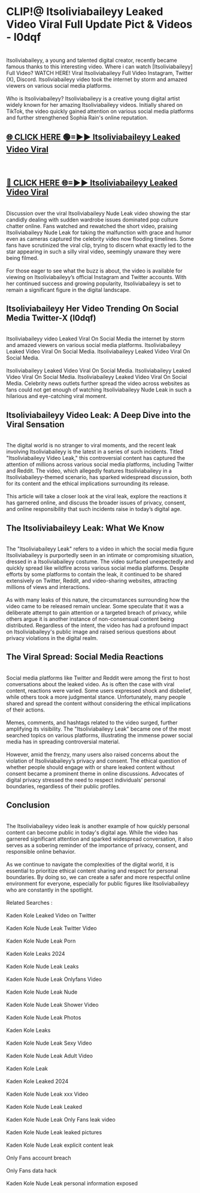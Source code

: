 # CLIP!@ Itsoliviabaileyy Leaked Video Viral Full Update Pict & Videos - l0dqf
<br>
Itsoliviabaileyy, a young and talented digital creator, recently became famous thanks to this interesting video. Where i can watch [Itsoliviabaileyy] Full Video? WATCH HERE! Viral Itsoliviabaileyy Full Video Instagram, Twitter (X), Discord. Itsoliviabaileyy video took the internet by storm and amazed viewers on various social media platforms.
<br><br>
Who is Itsoliviabaileyy? Itsoliviabaileyy is a creative young digital artist widely known for her amazing Itsoliviabaileyy videos. Initially shared on TikTok, the video quickly gained attention on various social media platforms and further strengthened Sophia Rain's online reputation.
<br>
<h2><a href="https://bestclip.site?title=Itsoliviabaileyy">🌐 CLICK HERE 🟢=►► Itsoliviabaileyy Leaked Video Viral</a></h2>
<br>
<h2><a href="https://bestclip.site?title=Itsoliviabaileyy">🔴 CLICK HERE 🌐=►► Itsoliviabaileyy Leaked Video Viral</a></h2>
<br>
Discussion over the viral Itsoliviabaileyy Nude Leak video showing the star candidly dealing with sudden wardrobe issues dominated pop culture chatter online. Fans watched and rewatched the short video, praising Itsoliviabaileyy Nude Leak for taking the malfunction with grace and humor even as cameras captured the celebrity video now flooding timelines. Some fans have scrutinized the viral clip, trying to discern what exactly led to the star appearing in such a silly viral video, seemingly unaware they were being filmed.
<br><br>
For those eager to see what the buzz is about, the video is available for viewing on Itsoliviabaileyy’s official Instagram and Twitter accounts. With her continued success and growing popularity, Itsoliviabaileyy is set to remain a significant figure in the digital landscape.
<br>
<h2>Itsoliviabaileyy Her Video Trending On Social Media Twitter-X (l0dqf)</h2>
<br>
Itsoliviabaileyy video Leaked Viral On Social Media the internet by storm and amazed viewers on various social media platforms. Itsoliviabaileyy Leaked Video Viral On Social Media. Itsoliviabaileyy Leaked Video Viral On Social Media.
<br><br>
Itsoliviabaileyy Leaked Video Viral On Social Media. Itsoliviabaileyy Leaked Video Viral On Social Media. Itsoliviabaileyy Leaked Video Viral On Social Media. Celebrity news outlets further spread the video across websites as fans could not get enough of watching Itsoliviabaileyy Nude Leak in such a hilarious and eye-catching viral moment.
<br>
<h2>Itsoliviabaileyy Video Leak: A Deep Dive into the Viral Sensation</h2>
<br>
The digital world is no stranger to viral moments, and the recent leak involving Itsoliviabaileyy is the latest in a series of such incidents. Titled "Itsoliviabaileyy Video Leak," this controversial content has captured the attention of millions across various social media platforms, including Twitter and Reddit. The video, which allegedly features Itsoliviabaileyy in a Itsoliviabaileyy-themed scenario, has sparked widespread discussion, both for its content and the ethical implications surrounding its release.
<br><br>
This article will take a closer look at the viral leak, explore the reactions it has garnered online, and discuss the broader issues of privacy, consent, and online responsibility that such incidents raise in today’s digital age.
<br>
<h2>The Itsoliviabaileyy Leak: What We Know</h2>
<br>
The "Itsoliviabaileyy Leak" refers to a video in which the social media figure Itsoliviabaileyy is purportedly seen in an intimate or compromising situation, dressed in a Itsoliviabaileyy costume. The video surfaced unexpectedly and quickly spread like wildfire across various social media platforms. Despite efforts by some platforms to contain the leak, it continued to be shared extensively on Twitter, Reddit, and video-sharing websites, attracting millions of views and interactions.
<br><br>
As with many leaks of this nature, the circumstances surrounding how the video came to be released remain unclear. Some speculate that it was a deliberate attempt to gain attention or a targeted breach of privacy, while others argue it is another instance of non-consensual content being distributed. Regardless of the intent, the video has had a profound impact on Itsoliviabaileyy's public image and raised serious questions about privacy violations in the digital realm.
<br>
<h2>The Viral Spread: Social Media Reactions</h2>
<br>
Social media platforms like Twitter and Reddit were among the first to host conversations about the leaked video. As is often the case with viral content, reactions were varied. Some users expressed shock and disbelief, while others took a more judgmental stance. Unfortunately, many people shared and spread the content without considering the ethical implications of their actions.
<br><br>
Memes, comments, and hashtags related to the video surged, further amplifying its visibility. The "Itsoliviabaileyy Leak" became one of the most searched topics on various platforms, illustrating the immense power social media has in spreading controversial material.
<br><br>
However, amid the frenzy, many users also raised concerns about the violation of Itsoliviabaileyy’s privacy and consent. The ethical question of whether people should engage with or share leaked content without consent became a prominent theme in online discussions. Advocates of digital privacy stressed the need to respect individuals' personal boundaries, regardless of their public profiles.
<br>
<h2>Conclusion</h2>
<br>
The Itsoliviabaileyy video leak is another example of how quickly personal content can become public in today's digital age. While the video has garnered significant attention and sparked widespread conversation, it also serves as a sobering reminder of the importance of privacy, consent, and responsible online behavior.
<br><br>
As we continue to navigate the complexities of the digital world, it is essential to prioritize ethical content sharing and respect for personal boundaries. By doing so, we can create a safer and more respectful online environment for everyone, especially for public figures like Itsoliviabaileyy who are constantly in the spotlight.
<br><br>
Related Searches :
<br><br>
Kaden Kole Leaked Video on Twitter
<br><br>
Kaden Kole Nude Leak Twitter Video
<br><br>
Kaden Kole Nude Leak Porn
<br><br>
Kaden Kole Leaks 2024
<br><br>
Kaden Kole Nude Leak Leaks
<br><br>
Kaden Kole Nude Leak Onlyfans Video
<br><br>
Kaden Kole Nude Leak Nude
<br><br>
Kaden Kole Nude Leak Shower Video
<br><br>
Kaden Kole Nude Leak Photos
<br><br>
Kaden Kole Leaks
<br><br>
Kaden Kole Nude Leak Sexy Video
<br><br>
Kaden Kole Nude Leak Adult Video
<br><br>
Kaden Kole Leak
<br><br>
Kaden Kole Leaked 2024
<br><br>
Kaden Kole Nude Leak xxx Video
<br><br>
Kaden Kole Nude Leak Leaked
<br><br>
Kaden Kole Nude Leak Only Fans leak video
<br><br>
Kaden Kole Nude Leak leaked pictures
<br><br>
Kaden Kole Nude Leak explicit content leak
<br><br>
Only Fans account breach
<br><br>
Only Fans data hack
<br><br>
Kaden Kole Nude Leak personal information exposed